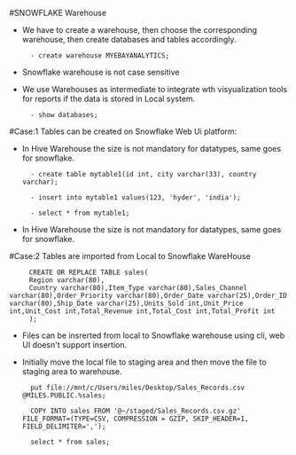 #SNOWFLAKE Warehouse 

- We have to create a warehouse, then choose the corresponding warehouse, then create databases and tables accordingly.

        - create warehouse MYEBAYANALYTICS;

- Snowflake warehouse is not case sensitive
- We use Warehouses as intermediate to integrate wth visyualization tools for reports if the data is stored in Local system.

        - show databases;

#Case:1 Tables can be created on Snowflake Web Ui platform:

- In Hive Warehouse the size is not mandatory for datatypes, same goes for snowflake.
        
        - create table mytable1(id int, city varchar(33), country varchar);

        - insert into mytable1 values(123, 'hyder', 'india');

        - select * from mytable1;


- In Hive Warehouse the size is not mandatory for datatypes, same goes for snowflake.

#Case:2 Tables are imported from Local to Snowflake WareHouse

         CREATE OR REPLACE TABLE sales(
         Region varchar(80),
         Country varchar(80),Item_Type varchar(80),Sales_Channel varchar(80),Order_Priority varchar(80),Order_Date varchar(25),Order_ID varchar(80),Ship_Date varchar(25),Units_Sold int,Unit_Price int,Unit_Cost int,Total_Revenue int,Total_Cost int,Total_Profit int
         );
        
- Files can be insrerted from local to Snowflake warehouse using cli, web UI doesn't support insertion. 
- Initially move the local file to staging area and then move the file to staging area to warehouse.
        
        put file://mnt/c/Users/miles/Desktop/Sales_Records.csv @MILES.PUBLIC.%sales;
        
        COPY INTO sales FROM '@~/staged/Sales_Records.csv.gz' FILE_FORMAT=(TYPE=CSV, COMPRESSION = GZIP, SKIP_HEADER=1, FIELD_DELIMITER=',');

        select * from sales;
